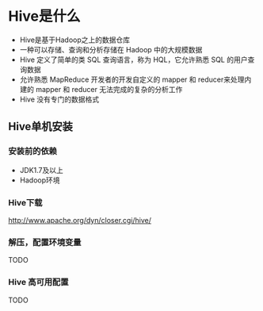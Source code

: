 Hive是什么
===================

* Hive是基于Hadoop之上的数据仓库
* 一种可以存储、查询和分析存储在 Hadoop 中的大规模数据
* Hive 定义了简单的类 SQL 查询语言，称为 HQL，它允许熟悉 SQL 的用户查询数据
* 允许熟悉 MapReduce 开发者的开发自定义的 mapper 和 reducer来处理内建的 mapper 和 reducer 无法完成的复杂的分析工作
* Hive 没有专门的数据格式

## Hive单机安装

### 安装前的依赖
* JDK1.7及以上
* Hadoop环境

### Hive下载
http://www.apache.org/dyn/closer.cgi/hive/

### 解压，配置环境变量
TODO

### Hive 高可用配置
TODO
